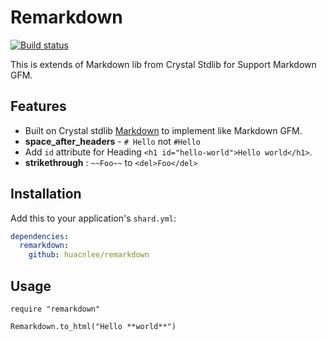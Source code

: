Remarkdown
==========

[![Build status](https://travis-ci.org/huacnlee/remarkdown.svg?branch=master)](https://travis-ci.org/huacnlee/remarkdown)

This is extends of Markdown lib from Crystal Stdlib for Support Markdown GFM.

## Features

- Built on Crystal stdlib [Markdown](https://crystal-lang.org/api/0.21.1/Markdown.html) to implement like Markdown GFM.
- **space_after_headers** - `# Hello` not `#Hello`
- Add `id` attribute for Heading `<h1 id="hello-world">Hello world</h1>`.
- **strikethrough** : `~~Foo~~` to `<del>Foo</del>`

## Installation

Add this to your application's `shard.yml`:

```yaml
dependencies:
  remarkdown:
    github: huacnlee/remarkdown
```

## Usage

```crystal
require "remarkdown"

Remarkdown.to_html("Hello **world**")
```
